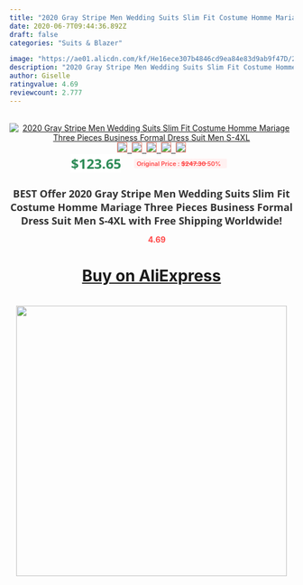 ```yaml
---
title: "2020 Gray Stripe Men Wedding Suits Slim Fit Costume Homme Mariage Three Pieces Business Formal Dress Suit Men S-4XL"
date: 2020-06-7T09:44:36.892Z
draft: false
categories: "Suits & Blazer"

image: "https://ae01.alicdn.com/kf/He16ece307b4846cd9ea84e83d9ab9f47D/2020-Gray-Stripe-Men-Wedding-Suits-Slim-Fit-Costume-Homme-Mariage-Three-Pieces-Business-Formal-Dress.jpg"
description: "2020 Gray Stripe Men Wedding Suits Slim Fit Costume Homme Mariage Three Pieces Business Formal Dress Suit Men S-4XL"
author: Giselle
ratingvalue: 4.69
reviewcount: 2.777
---
```

<br>
<div style="text-align: center;">
<a href="https://s.click.aliexpress.com/e/_AmyeEh" target="_blank" rel="nofollow noopener noreferrer"><img alt="2020 Gray Stripe Men Wedding Suits Slim Fit Costume Homme Mariage Three Pieces Business Formal Dress Suit Men S-4XL" class="magnifier-image" src="https://ae01.alicdn.com/kf/He16ece307b4846cd9ea84e83d9ab9f47D/2020-Gray-Stripe-Men-Wedding-Suits-Slim-Fit-Costume-Homme-Mariage-Three-Pieces-Business-Formal-Dress.jpg_640x640.jpg">
<br>
<img style="border:1px solid salmon" src="https://ae01.alicdn.com/kf/He16ece307b4846cd9ea84e83d9ab9f47D/2020-Gray-Stripe-Men-Wedding-Suits-Slim-Fit-Costume-Homme-Mariage-Three-Pieces-Business-Formal-Dress.jpg_120x120.jpg">&nbsp;&nbsp;<img style="border:1px solid salmon" src="https://ae01.alicdn.com/kf/Hd7dd63ad3ad84851ae11fab50e7a5cce0/2020-Gray-Stripe-Men-Wedding-Suits-Slim-Fit-Costume-Homme-Mariage-Three-Pieces-Business-Formal-Dress.jpg_120x120.jpg">&nbsp;&nbsp;<img style="border:1px solid salmon" src="https://ae01.alicdn.com/kf/H0d7799b386614ac390a9daa4026a19fdv/2020-Gray-Stripe-Men-Wedding-Suits-Slim-Fit-Costume-Homme-Mariage-Three-Pieces-Business-Formal-Dress.jpg_120x120.jpg">&nbsp;&nbsp;<img style="border:1px solid salmon" src="https://ae01.alicdn.com/kf/H6ace4de76f604e8194fef743841f2ffeF/2020-Gray-Stripe-Men-Wedding-Suits-Slim-Fit-Costume-Homme-Mariage-Three-Pieces-Business-Formal-Dress.jpg_120x120.jpg">&nbsp;&nbsp;<img style="border:1px solid salmon" src="https://ae01.alicdn.com/kf/H514617a9d38e412c9471c0740d5cd907F/2020-Gray-Stripe-Men-Wedding-Suits-Slim-Fit-Costume-Homme-Mariage-Three-Pieces-Business-Formal-Dress.jpg_120x120.jpg"></a></div><br0>
<div style="text-align: center;"><span style="background-color: white; border: 0px; box-sizing: border-box; color: seagreen; display: inline-block; font-family: &quot;open sans&quot; , &quot;arial&quot; , &quot;helvetica&quot; , sans-serif , &quot;heiti&quot;; font-size: 24px; font-stretch: inherit; font-weight: 700; line-height: inherit; margin: 0px 10px 0px 0px; padding: 0px; vertical-align: middle;">$123.65 </span>
<span style="background: rgb(255 , 241 , 241); border-radius: 3px; border: 0px; box-sizing: border-box; color: #ff4747; display: inline-block; font-family: inherit; font-size: 12px; font-stretch: inherit; font-style: inherit; font-variant: inherit; font-weight: 600; line-height: inherit; margin: 0px; padding: 2px 5px; transform: scale(0.9); vertical-align: middle;">Original Price : <b style="text-decoration: line-through;">$247.30 </b> 50%&nbsp;&nbsp;</span></div>
<h1 style="color: #333333; display: inline-block; font-family: &quot;open sans&quot; , &quot;arial&quot; , &quot;helvetica&quot; , sans-serif , &quot;heiti&quot;; font-size: 18px; font-stretch: inherit; font-weight: 700; text-align: center;">BEST Offer 2020 Gray Stripe Men Wedding Suits Slim Fit Costume Homme Mariage Three Pieces Business Formal Dress Suit Men S-4XL with Free Shipping Worldwide!</h1>
<div style="color: #ff4747; text-align: center;">
<img src="https://4.bp.blogspot.com/-M0ZcTcb-5uY/XleCXlxnR4I/AAAAAAAAAEc/OrjgMkXV1oMQFaCRZj5HQwOCBcu3w1FegCPcBGAYYCw/s1600/star.png" style="height: 15px;">&nbsp;<b>4.69</b></div>
<div class="button_cont" align="center"><a class="buynow_a" href="https://s.click.aliexpress.com/e/_AmyeEh" target="_blank" rel="nofollow noopener noreferrer"><H1>Buy on AliExpress</H1></a></div><br>
<div class="separator" style="clear: both; text-align: center;">
<img src="https://lh3.googleusercontent.com/-pTy5HemUv9M/XlePHvY0dAI/AAAAAAAAAE4/0nX5iRUoIWY8eMW9Dpxeirr157OZliDIgCLcBGAsYHQ/s1600/badge.gif" width="480">
</div>
